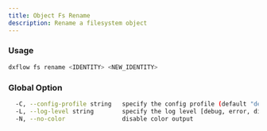 ```yaml
---
title: Object Fs Rename 
description: Rename a filesystem object
---
```


### Usage

```bash
dxflow fs rename <IDENTITY> <NEW_IDENTITY>
```

### Global Option

```bash
  -C, --config-profile string   specify the config profile (default "default")
  -L, --log-level string        specify the log level [debug, error, disabled] (default "disabled")
  -N, --no-color                disable color output
```

